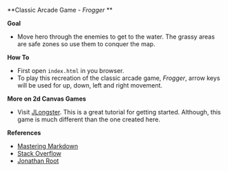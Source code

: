 **Classic Arcade Game - *Frogger* **

**Goal** 
* Move hero through the enemies to get to the water.  The grassy areas are safe zones so use them to conquer the map. 

**How To**
* First open ```index.html``` in you browser.
* To play this recreation of the classic arcade game, *Frogger*, arrow keys will be used for up, down, left and right movement.

**More on 2d Canvas Games**
* Visit [JLongster](https://github.com/jlongster/canvas-game-bootstrap).  This is a great tutorial for getting started.  Although, this game is much different than the one created here.

**References**
* [Mastering Markdown](https://guides.github.com/features/mastering-markdown/)
* [Stack Overflow](http://stackoverflow.com/)
* [Jonathan Root](http://jonathanrootdesign.com/project/ObjectOrientedJS)